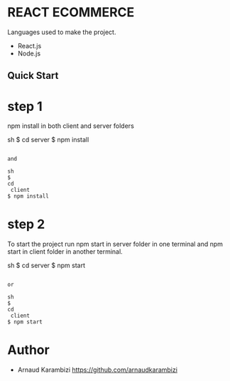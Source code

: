 # REACT ECOMMERCE

Languages used to make the project.

-   React.js
-   Node.js

## Quick Start

# step 1

npm install in both client and server folders

sh
$ 
cd
 server
$ npm install

```

and

sh
$
cd
 client
$ npm install
```

# step 2

To start the project run npm start in server folder in one terminal and npm start in client folder in another terminal.

sh
$ 
cd
 server
$ npm start

```

or

sh
$
cd
 client
$ npm start
```

# Author

-   Arnaud Karambizi https://github.com/arnaudkarambizi
